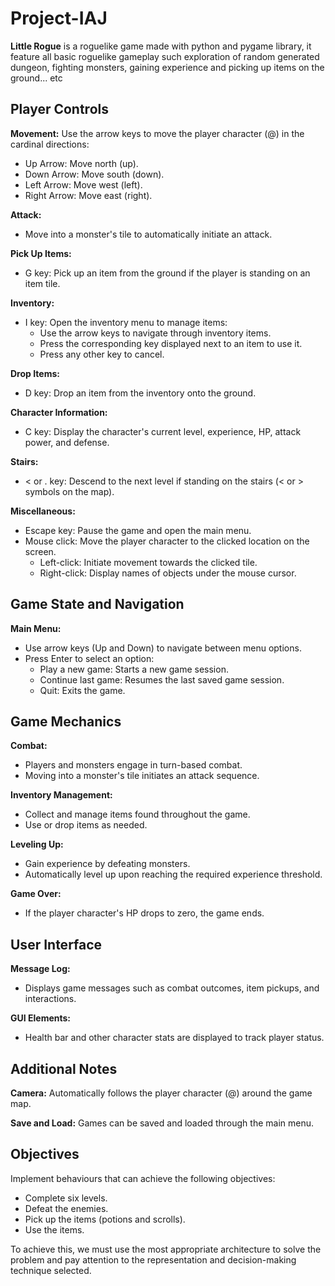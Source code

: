 
# Project-IAJ

  

**Little Rogue** is a roguelike game made with python and pygame library,
it feature all basic roguelike gameplay
such exploration of random generated dungeon, fighting monsters,
gaining experience and picking up items on the ground... etc

  
##
## Player Controls

**Movement:** Use the arrow keys to move the player character (@) in the cardinal directions:
- Up Arrow: Move north (up).
- Down Arrow: Move south (down).
- Left Arrow: Move west (left).
- Right Arrow: Move east (right).

**Attack:**
- Move into a monster's tile to automatically initiate an attack.

**Pick Up Items:**
- G key: Pick up an item from the ground if the player is standing on an item tile.

**Inventory:**
- I key: Open the inventory menu to manage items:
	- Use the arrow keys to navigate through inventory items.
	- Press the corresponding key displayed next to an item to use it.
	- Press any other key to cancel.

**Drop Items:**
- D key: Drop an item from the inventory onto the ground.

**Character Information:**
- C key: Display the character's current level, experience, HP, attack power, and defense.

**Stairs:**
- < or . key: Descend to the next level if standing on the stairs (< or > symbols on the map).

**Miscellaneous:**
- Escape key: Pause the game and open the main menu.
- Mouse click: Move the player character to the clicked location on the screen.
	- Left-click: Initiate movement towards the clicked tile.
	- Right-click: Display names of objects under the mouse cursor.

##
## Game State and Navigation

**Main Menu:**
-	Use arrow keys (Up and Down) to navigate between menu options.
-	Press Enter to select an option:
	- Play a new game: Starts a new game session.
	-	Continue last game: Resumes the last saved game session.
	-	Quit: Exits the game.
	
##
## Game Mechanics
**Combat:**
- Players and monsters engage in turn-based combat.
- Moving into a monster's tile initiates an attack sequence.

**Inventory Management:**
- Collect and manage items found throughout the game.
- Use or drop items as needed.

**Leveling Up:**
- Gain experience by defeating monsters.
- Automatically level up upon reaching the required experience threshold.

**Game Over:**
- If the player character's HP drops to zero, the game ends.

##
## User Interface

**Message Log:**
- Displays game messages such as combat outcomes, item pickups, and interactions.

**GUI Elements:**
- Health bar and other character stats are displayed to track player status.

##
## Additional Notes

  

**Camera:**
Automatically follows the player character (@) around the game map.

  

**Save and Load:**
Games can be saved and loaded through the main menu.

##
## Objectives
Implement behaviours that can achieve the following objectives:
- Complete six levels.
- Defeat the enemies.
- Pick up the items (potions and scrolls). 
- Use the items.

To achieve this, we must use the most appropriate architecture to solve the problem and pay attention to the representation and decision-making technique selected.